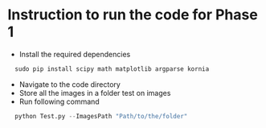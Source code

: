 # Instruction to run the code for Phase 1

* Install the required dependencies
```cmd
  sudo pip install scipy math matplotlib argparse kornia
```

* Navigate to the code directory
* Store all the images in a folder test on images 
* Run following command
```python
  python Test.py --ImagesPath "Path/to/the/folder"
```


